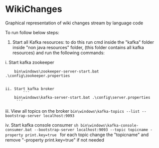 # WikiChanges
Graphical representation of wiki changes stream by language code


To run follow below steps:

1. Start all Kafka resources:
to do this run cmd inside the "kafka" folder inside "non java resources" folder, (this folder contains all kafka resources) and run the following commands:

i. Start kafka zookeeper
    		
    	bin\windows\zookeeper-server-start.bat .\config\zookeeper.properties
    		
    
	ii. Start kafka broker
    		```
	  	bin\windows\kafka-server-start.bat .\config\server.properties
   		 ```
  
 iii. View all topics on the broker
    		```
		bin\windows\kafka-topics --list --bootstrap-server localhost:9093
    		```
  
 iv. Start kafka console consumer
   		 ```sh
  		bin\windows\kafka-console-consumer.bat --bootstrap-server localhost:9093 --topic topicname -property print.key=true
    		```
  	for each topic change the "topicname" and remove "-property print.key=true" if not needed 

